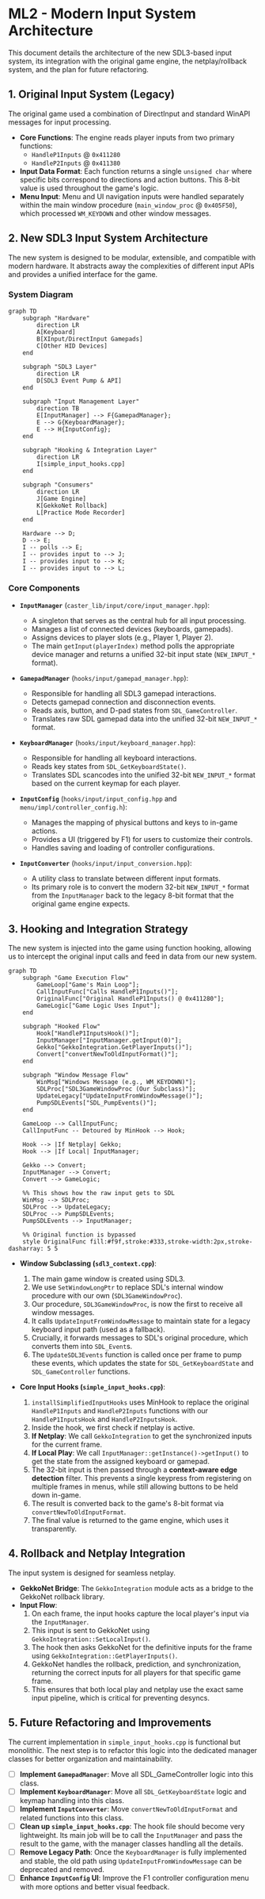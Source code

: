 # ML2 - Modern Input System Architecture

This document details the architecture of the new SDL3-based input system, its integration with the original game engine, the netplay/rollback system, and the plan for future refactoring.

## 1. Original Input System (Legacy)

The original game used a combination of DirectInput and standard WinAPI messages for input processing.

-   **Core Functions**: The engine reads player inputs from two primary functions:
    -   `HandleP1Inputs` @ `0x411280`
    -   `HandleP2Inputs` @ `0x411380`
-   **Input Data Format**: Each function returns a single `unsigned char` where specific bits correspond to directions and action buttons. This 8-bit value is used throughout the game's logic.
-   **Menu Input**: Menu and UI navigation inputs were handled separately within the main window procedure (`main_window_proc` @ `0x405F50`), which processed `WM_KEYDOWN` and other window messages.

## 2. New SDL3 Input System Architecture

The new system is designed to be modular, extensible, and compatible with modern hardware. It abstracts away the complexities of different input APIs and provides a unified interface for the game.

### System Diagram

```mermaid
graph TD
    subgraph "Hardware"
        direction LR
        A[Keyboard]
        B[XInput/DirectInput Gamepads]
        C[Other HID Devices]
    end

    subgraph "SDL3 Layer"
        direction LR
        D[SDL3 Event Pump & API]
    end

    subgraph "Input Management Layer"
        direction TB
        E[InputManager] --> F{GamepadManager};
        E --> G{KeyboardManager};
        E --> H{InputConfig};
    end

    subgraph "Hooking & Integration Layer"
        direction LR
        I[simple_input_hooks.cpp]
    end

    subgraph "Consumers"
        direction LR
        J[Game Engine]
        K[GekkoNet Rollback]
        L[Practice Mode Recorder]
    end

    Hardware --> D;
    D --> E;
    I -- polls --> E;
    I -- provides input to --> J;
    I -- provides input to --> K;
    I -- provides input to --> L;
```

### Core Components

-   **`InputManager`** (`caster_lib/input/core/input_manager.hpp`):
    -   A singleton that serves as the central hub for all input processing.
    -   Manages a list of connected devices (keyboards, gamepads).
    -   Assigns devices to player slots (e.g., Player 1, Player 2).
    -   The main `getInput(playerIndex)` method polls the appropriate device manager and returns a unified 32-bit input state (`NEW_INPUT_*` format).

-   **`GamepadManager`** (`hooks/input/gamepad_manager.hpp`):
    -   Responsible for handling all SDL3 gamepad interactions.
    -   Detects gamepad connection and disconnection events.
    -   Reads axis, button, and D-pad states from `SDL_GameController`.
    -   Translates raw SDL gamepad data into the unified 32-bit `NEW_INPUT_*` format.

-   **`KeyboardManager`** (`hooks/input/keyboard_manager.hpp`):
    -   Responsible for handling all keyboard interactions.
    -   Reads key states from `SDL_GetKeyboardState()`.
    -   Translates SDL scancodes into the unified 32-bit `NEW_INPUT_*` format based on the current keymap for each player.

-   **`InputConfig`** (`hooks/input/input_config.hpp` and `menu/impl/controller_config.h`):
    -   Manages the mapping of physical buttons and keys to in-game actions.
    -   Provides a UI (triggered by F1) for users to customize their controls.
    -   Handles saving and loading of controller configurations.

-   **`InputConverter`** (`hooks/input/input_conversion.hpp`):
    -   A utility class to translate between different input formats.
    -   Its primary role is to convert the modern 32-bit `NEW_INPUT_*` format from the `InputManager` back to the legacy 8-bit format that the original game engine expects.

## 3. Hooking and Integration Strategy

The new system is injected into the game using function hooking, allowing us to intercept the original input calls and feed in data from our new system.

```mermaid
graph TD
    subgraph "Game Execution Flow"
        GameLoop["Game's Main Loop"];
        CallInputFunc["Calls HandleP1Inputs()"];
        OriginalFunc["Original HandleP1Inputs() @ 0x411280"];
        GameLogic["Game Logic Uses Input"];
    end

    subgraph "Hooked Flow"
        Hook["HandleP1InputsHook()"];
        InputManager["InputManager.getInput(0)"];
        Gekko["GekkoIntegration.GetPlayerInputs()"];
        Convert["convertNewToOldInputFormat()"];
    end
    
    subgraph "Window Message Flow"
        WinMsg["Windows Message (e.g., WM_KEYDOWN)"];
        SDLProc["SDL3GameWindowProc (Our Subclass)"];
        UpdateLegacy["UpdateInputFromWindowMessage()"];
        PumpSDLEvents["SDL_PumpEvents()"];
    end

    GameLoop --> CallInputFunc;
    CallInputFunc -- Detoured by MinHook --> Hook;
    
    Hook --> |If Netplay| Gekko;
    Hook --> |If Local| InputManager;
    
    Gekko --> Convert;
    InputManager --> Convert;
    Convert --> GameLogic;
    
    %% This shows how the raw input gets to SDL
    WinMsg --> SDLProc;
    SDLProc --> UpdateLegacy;
    SDLProc --> PumpSDLEvents;
    PumpSDLEvents --> InputManager;
    
    %% Original function is bypassed
    style OriginalFunc fill:#f9f,stroke:#333,stroke-width:2px,stroke-dasharray: 5 5
```

-   **Window Subclassing (`sdl3_context.cpp`)**:
    1.  The main game window is created using SDL3.
    2.  We use `SetWindowLongPtr` to replace SDL's internal window procedure with our own (`SDL3GameWindowProc`).
    3.  Our procedure, `SDL3GameWindowProc`, is now the first to receive all window messages.
    4.  It calls `UpdateInputFromWindowMessage` to maintain state for a legacy keyboard input path (used as a fallback).
    5.  Crucially, it forwards messages to SDL's original procedure, which converts them into `SDL_Event`s.
    6.  The `UpdateSDL3Events` function is called once per frame to pump these events, which updates the state for `SDL_GetKeyboardState` and `SDL_GameController` functions.

-   **Core Input Hooks (`simple_input_hooks.cpp`)**:
    1.  `installSimplifiedInputHooks` uses MinHook to replace the original `HandleP1Inputs` and `HandleP2Inputs` functions with our `HandleP1InputsHook` and `HandleP2InputsHook`.
    2.  Inside the hook, we first check if netplay is active.
    3.  **If Netplay**: We call `GekkoIntegration` to get the synchronized inputs for the current frame.
    4.  **If Local Play**: We call `InputManager::getInstance()->getInput()` to get the state from the assigned keyboard or gamepad.
    5.  The 32-bit input is then passed through a **context-aware edge detection** filter. This prevents a single keypress from registering on multiple frames in menus, while still allowing buttons to be held down in-game.
    6.  The result is converted back to the game's 8-bit format via `convertNewToOldInputFormat`.
    7.  The final value is returned to the game engine, which uses it transparently.

## 4. Rollback and Netplay Integration

The input system is designed for seamless netplay.

-   **GekkoNet Bridge**: The `GekkoIntegration` module acts as a bridge to the GekkoNet rollback library.
-   **Input Flow**:
    1.  On each frame, the input hooks capture the local player's input via the `InputManager`.
    2.  This input is sent to GekkoNet using `GekkoIntegration::SetLocalInput()`.
    3.  The hook then asks GekkoNet for the definitive inputs for the frame using `GekkoIntegration::GetPlayerInputs()`.
    4.  GekkoNet handles the rollback, prediction, and synchronization, returning the correct inputs for all players for that specific game frame.
    5.  This ensures that both local play and netplay use the exact same input pipeline, which is critical for preventing desyncs.

## 5. Future Refactoring and Improvements

The current implementation in `simple_input_hooks.cpp` is functional but monolithic. The next step is to refactor this logic into the dedicated manager classes for better organization and maintainability.

-   [ ] **Implement `GamepadManager`**: Move all SDL_GameController logic into this class.
-   [ ] **Implement `KeyboardManager`**: Move all `SDL_GetKeyboardState` logic and keymap handling into this class.
-   [ ] **Implement `InputConverter`**: Move `convertNewToOldInputFormat` and related functions into this class.
-   [ ] **Clean up `simple_input_hooks.cpp`**: The hook file should become very lightweight. Its main job will be to call the `InputManager` and pass the result to the game, with the manager classes handling all the details.
-   [ ] **Remove Legacy Path**: Once the `KeyboardManager` is fully implemented and stable, the old path using `UpdateInputFromWindowMessage` can be deprecated and removed.
-   [ ] **Enhance `InputConfig` UI**: Improve the F1 controller configuration menu with more options and better visual feedback. 